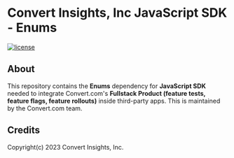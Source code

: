 # Convert Insights, Inc JavaScript SDK - Enums

[![license](https://img.shields.io/badge/license-Apache--2.0-green)](https://choosealicense.com/licenses/apache-2.0/)

## About

This repository contains the **Enums** dependency for **JavaScript SDK** needed to integrate Convert.com's **Fullstack Product (feature tests, feature flags, feature rollouts)** inside third-party apps. This is maintained by the Convert.com team.

## Credits

Copyright(c) 2023 Convert Insights, Inc.
